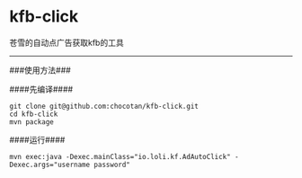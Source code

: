 kfb-click
=========

苍雪的自动点广告获取kfb的工具

---------

###使用方法###

####先编译####
```
git clone git@github.com:chocotan/kfb-click.git
cd kfb-click
mvn package
```

####运行####

```
mvn exec:java -Dexec.mainClass="io.loli.kf.AdAutoClick" -Dexec.args="username password"
```
